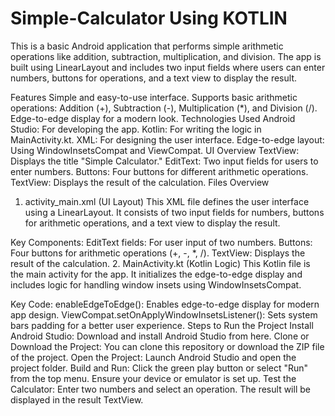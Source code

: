 # Simple-Calculator Using KOTLIN

This is a basic Android application that performs simple arithmetic operations like addition, subtraction, multiplication, and division. The app is built using LinearLayout and includes two input fields where users can enter numbers, buttons for operations, and a text view to display the result.

Features
Simple and easy-to-use interface.
Supports basic arithmetic operations: Addition (+), Subtraction (-), Multiplication (*), and Division (/).
Edge-to-edge display for a modern look.
Technologies Used
Android Studio: For developing the app.
Kotlin: For writing the logic in MainActivity.kt.
XML: For designing the user interface.
Edge-to-edge layout: Using WindowInsetsCompat and ViewCompat.
UI Overview
TextView: Displays the title "Simple Calculator."
EditText: Two input fields for users to enter numbers.
Buttons: Four buttons for different arithmetic operations.
TextView: Displays the result of the calculation.
Files Overview
1. activity_main.xml (UI Layout)
This XML file defines the user interface using a LinearLayout. It consists of two input fields for numbers, buttons for arithmetic operations, and a text view to display the result.

Key Components:
EditText fields: For user input of two numbers.
Buttons: Four buttons for arithmetic operations (+, -, *, /).
TextView: Displays the result of the calculation.
2. MainActivity.kt (Kotlin Logic)
This Kotlin file is the main activity for the app. It initializes the edge-to-edge display and includes logic for handling window insets using WindowInsetsCompat.

Key Code:
enableEdgeToEdge(): Enables edge-to-edge display for modern app design.
ViewCompat.setOnApplyWindowInsetsListener(): Sets system bars padding for a better user experience.
Steps to Run the Project
Install Android Studio: Download and install Android Studio from here.
Clone or Download the Project: You can clone this repository or download the ZIP file of the project.
Open the Project: Launch Android Studio and open the project folder.
Build and Run: Click the green play button or select "Run" from the top menu. Ensure your device or emulator is set up.
Test the Calculator: Enter two numbers and select an operation. The result will be displayed in the result TextView.
